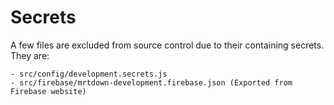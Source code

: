 # Secrets
A few files are excluded from source control due to their containing secrets. They are:
```
- src/config/development.secrets.js
- src/firebase/mrtdown-development.firebase.json (Exported from Firebase website)
```
